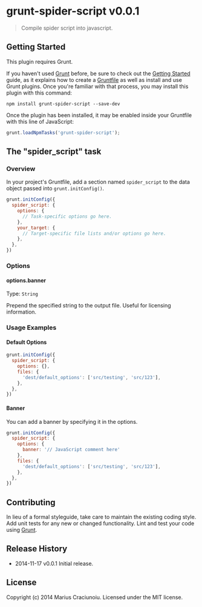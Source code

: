 # grunt-spider-script v0.0.1

> Compile spider script into javascript.

## Getting Started
This plugin requires Grunt.

If you haven't used [Grunt](http://gruntjs.com/) before, be sure to check out the [Getting Started](http://gruntjs.com/getting-started) guide, as it explains how to create a [Gruntfile](http://gruntjs.com/sample-gruntfile) as well as install and use Grunt plugins. Once you're familiar with that process, you may install this plugin with this command:

```shell
npm install grunt-spider-script --save-dev
```

Once the plugin has been installed, it may be enabled inside your Gruntfile with this line of JavaScript:

```js
grunt.loadNpmTasks('grunt-spider-script');
```

## The "spider_script" task

### Overview
In your project's Gruntfile, add a section named `spider_script` to the data object passed into `grunt.initConfig()`.

```js
grunt.initConfig({
  spider_script: {
    options: {
      // Task-specific options go here.
    },
    your_target: {
      // Target-specific file lists and/or options go here.
    },
  },
})
```

### Options

#### options.banner
Type: `String`  

Prepend the specified string to the output file. Useful for licensing information.

### Usage Examples

#### Default Options

```js
grunt.initConfig({
  spider_script: {
    options: {},
    files: {
      'dest/default_options': ['src/testing', 'src/123'],
    },
  },
})
```

#### Banner
You can add a banner by specifying it in the options.

```js
grunt.initConfig({
  spider_script: {
    options: {
      banner: '// JavaScript comment here'
    },
    files: {
      'dest/default_options': ['src/testing', 'src/123'],
    },
  },
})
```

## Contributing
In lieu of a formal styleguide, take care to maintain the existing coding style. Add unit tests for any new or changed functionality. Lint and test your code using [Grunt](http://gruntjs.com/).

## Release History

 * 2014-11-17   v0.0.1   Initial release.

## License
Copyright (c) 2014 Marius Craciunoiu. Licensed under the MIT license.
